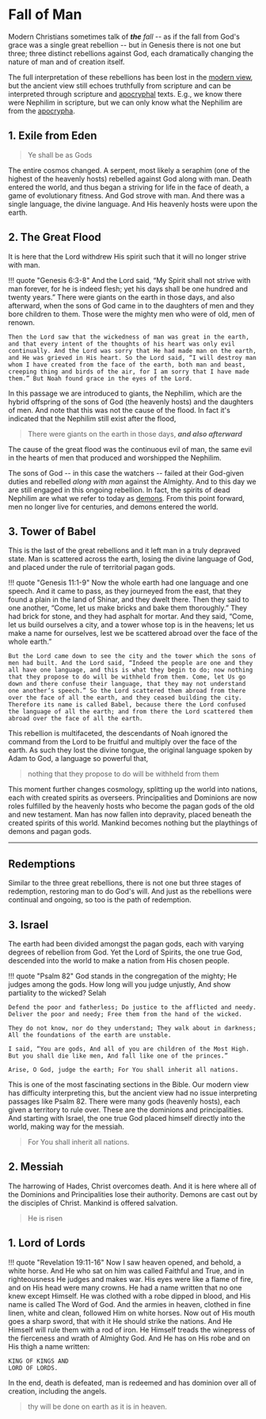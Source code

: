 # Fall of Man

Modern Christians sometimes talk of ***the*** *fall* -- as if the fall from God's grace was a single great rebellion 
-- but in Genesis there is not one but three; 
three distinct rebellions against God, each dramatically changing the nature of man and of creation itself.

The full interpretation of these rebellions has been lost in the [modern view](../../modern-views/),
 but the ancient view still echoes truthfully from scripture and can be interpreted through scripture and [apocryphal](apocrypha.md) texts. 
E.g., we know there were Nephilim in scripture,
 but we can only know what the Nephilim are from the [apocrypha](apocrypha.md).




## 1. Exile from Eden

> Ye shall be as Gods

The entire cosmos changed. A serpent, most likely a seraphim (one of the highest of the heavenly hosts) rebelled against God along with man. 
Death entered the world, and thus began a striving for life in the face of death, a game of evolutionary fitness.
And God strove with man.
And there was a single language, the divine language. 
And His heavenly hosts were upon the earth.



## 2. The Great Flood

It is here that the Lord withdrew His spirit such that it will no longer strive with man.

!!! quote "Genesis 6:3-8"
    And the Lord said, “My Spirit shall not strive with man forever, for he is indeed flesh; yet his days shall be one hundred and twenty years.” There were giants on the earth in those days, and also afterward, when the sons of God came in to the daughters of men and they bore children to them. Those were the mighty men who were of old, men of renown.

    Then the Lord saw that the wickedness of man was great in the earth, and that every intent of the thoughts of his heart was only evil continually. And the Lord was sorry that He had made man on the earth, and He was grieved in His heart. So the Lord said, “I will destroy man whom I have created from the face of the earth, both man and beast, creeping thing and birds of the air, for I am sorry that I have made them.” But Noah found grace in the eyes of the Lord.

In this passage we are introduced to giants, the Nephilim, which are the hybrid offspring of the sons of God (the heavenly hosts) and the daughters of men. And note that this was not the cause of the flood. In fact it's indicated that the Nephilim still exist after the flood,

> There were giants on the earth in those days, ***and also afterward***

The cause of the great flood was the continuous evil of man, the same evil in the hearts of men that produced and worshipped the Nephilim.

The sons of God -- in this case the watchers -- failed at their God-given duties and rebelled *along with man* against the Almighty.
 And to this day we are still engaged in this ongoing rebellion.
In fact, the spirits of dead Nephilim are what we refer to today as [demons](angels-demons.md). From this point forward, men no longer live for centuries, and demons entered the world.



## 3. Tower of Babel

This is the last of the great rebellions and it left man in a truly depraved state. Man is scattered across the earth, losing the divine language of God, and placed under the rule of territorial pagan gods.

!!! quote "Genesis 11:1-9"
    Now the whole earth had one language and one speech. And it came to pass, as they journeyed from the east, that they found a plain in the land of Shinar, and they dwelt there. Then they said to one another, “Come, let us make bricks and bake them thoroughly.” They had brick for stone, and they had asphalt for mortar. And they said, “Come, let us build ourselves a city, and a tower whose top is in the heavens; let us make a name for ourselves, lest we be scattered abroad over the face of the whole earth.”
    
    But the Lord came down to see the city and the tower which the sons of men had built. And the Lord said, “Indeed the people are one and they all have one language, and this is what they begin to do; now nothing that they propose to do will be withheld from them. Come, let Us go down and there confuse their language, that they may not understand one another’s speech.” So the Lord scattered them abroad from there over the face of all the earth, and they ceased building the city. Therefore its name is called Babel, because there the Lord confused the language of all the earth; and from there the Lord scattered them abroad over the face of all the earth.

This rebellion is multifaceted, the descendants of Noah ignored the command from the Lord to be fruitful and multiply over the face of the earth.
As such they lost the divine tongue, the original language spoken by Adam to God, a language so powerful that,

> nothing that they propose to do will be withheld from them

This moment further changes cosmology, splitting up the world into nations, each with created spirits as overseers. Principalities and Dominions are now roles fulfilled by the heavenly hosts who become the pagan gods of the old and new testament.
Man has now fallen into depravity, placed beneath the created spirits of this world. Mankind becomes nothing but the playthings of demons and pagan gods.








---


## Redemptions

Similar to the three great rebellions, there is not one but three stages of redemption, restoring man to do God's will.
And just as the rebellions were continual and ongoing, so too is the path of redemption.



## 3. Israel

The earth had been divided amongst the pagan gods, each with varying degrees of rebellion from God.
Yet the Lord of Spirits, the one true God, descended into the world to make a nation from His chosen people.

!!! quote "Psalm 82"
    God stands in the congregation of the mighty; He judges among the gods. How long will you judge unjustly, And show partiality to the wicked? Selah
    
    Defend the poor and fatherless; Do justice to the afflicted and needy. Deliver the poor and needy; Free them from the hand of the wicked.
    
    They do not know, nor do they understand; They walk about in darkness; All the foundations of the earth are unstable.
    
    I said, “You are gods, And all of you are children of the Most High. But you shall die like men, And fall like one of the princes.”
    
    Arise, O God, judge the earth; For You shall inherit all nations.

This is one of the most fascinating sections in the Bible. Our modern view has difficulty interpreting this, but the ancient view had no issue interpreting passages like Psalm 82. 
There were many gods (heavenly hosts), each given a territory to rule over. 
These are the dominions and principalities. 
And starting with Israel, the one true God placed himself directly into the world, making way for the messiah.

> For You shall inherit all nations.



## 2. Messiah

The harrowing of Hades, Christ overcomes death. And it is here where all of the Dominions and Principalities lose their authority. 
Demons are cast out by the disciples of Christ. 
Mankind is offered salvation. 

> He is risen


## 1. Lord of Lords

!!! quote "Revelation 19:11-16"
    Now I saw heaven opened, and behold, a white horse. And He who sat on him was called Faithful and True, and in righteousness He judges and makes war. His eyes were like a flame of fire, and on His head were many crowns. He had a name written that no one knew except Himself. He was clothed with a robe dipped in blood, and His name is called The Word of God. And the armies in heaven, clothed in fine linen, white and clean, followed Him on white horses. Now out of His mouth goes a sharp sword, that with it He should strike the nations. And He Himself will rule them with a rod of iron. He Himself treads the winepress of the fierceness and wrath of Almighty God. And He has on His robe and on His thigh a name written:
    
    KING OF KINGS AND
    LORD OF LORDS.

In the end, death is defeated, man is redeemed and has dominion over all of creation, including the angels.

> thy will be done on earth as it is in heaven.






